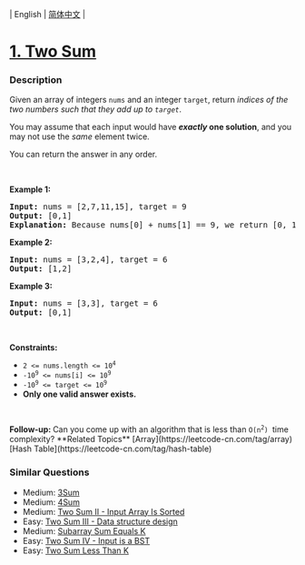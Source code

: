 | English | [简体中文](README.md) |

# [1. Two Sum](https://leetcode-cn.com/problems/two-sum)
 ### Description
<p>Given an array of integers <code>nums</code>&nbsp;and an integer <code>target</code>, return <em>indices of the two numbers such that they add up to <code>target</code></em>.</p>

<p>You may assume that each input would have <strong><em>exactly</em> one solution</strong>, and you may not use the <em>same</em> element twice.</p>

<p>You can return the answer in any order.</p>

<p>&nbsp;</p>
<p><strong>Example 1:</strong></p>

<pre>
<strong>Input:</strong> nums = [2,7,11,15], target = 9
<strong>Output:</strong> [0,1]
<strong>Explanation:</strong> Because nums[0] + nums[1] == 9, we return [0, 1].
</pre>

<p><strong>Example 2:</strong></p>

<pre>
<strong>Input:</strong> nums = [3,2,4], target = 6
<strong>Output:</strong> [1,2]
</pre>

<p><strong>Example 3:</strong></p>

<pre>
<strong>Input:</strong> nums = [3,3], target = 6
<strong>Output:</strong> [0,1]
</pre>

<p>&nbsp;</p>
<p><strong>Constraints:</strong></p>

<ul>
	<li><code>2 &lt;= nums.length &lt;= 10<sup>4</sup></code></li>
	<li><code>-10<sup>9</sup> &lt;= nums[i] &lt;= 10<sup>9</sup></code></li>
	<li><code>-10<sup>9</sup> &lt;= target &lt;= 10<sup>9</sup></code></li>
	<li><strong>Only one valid answer exists.</strong></li>
</ul>

<p>&nbsp;</p>
<strong>Follow-up:&nbsp;</strong>Can you come up with an algorithm that is less than&nbsp;<code>O(n<sup>2</sup>)&nbsp;</code>time complexity?
**Related Topics**  [Array](https://leetcode-cn.com/tag/array) [Hash Table](https://leetcode-cn.com/tag/hash-table) 

### Similar Questions
 - Medium:	[3Sum](https://leetcode-cn.com/problems/3sum) 
 - Medium:	[4Sum](https://leetcode-cn.com/problems/4sum) 
 - Medium:	[Two Sum II - Input Array Is Sorted](https://leetcode-cn.com/problems/two-sum-ii-input-array-is-sorted) 
 - Easy:	[Two Sum III - Data structure design](https://leetcode-cn.com/problems/two-sum-iii-data-structure-design) 
 - Medium:	[Subarray Sum Equals K](https://leetcode-cn.com/problems/subarray-sum-equals-k) 
 - Easy:	[Two Sum IV - Input is a BST](https://leetcode-cn.com/problems/two-sum-iv-input-is-a-bst) 
 - Easy:	[Two Sum Less Than K](https://leetcode-cn.com/problems/two-sum-less-than-k) 
